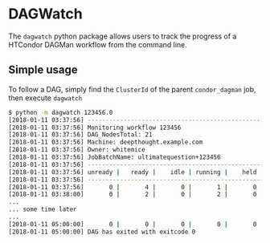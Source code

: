 # DAGWatch

The `dagwatch` python package allows users to track the progress of a HTCondor DAGMan workflow from the command line.

## Simple usage

To follow a DAG, simply find the `ClusterId` of the parent `condor_dagman` job, then execute `dagwatch`

```bash
$ python -m dagwatch 123456.0
[2018-01-11 03:37:56] --------------------------------------------------------------------
[2018-01-11 03:37:56] Monitoring workflow 123456
[2018-01-11 03:37:56] DAG_NodesTotal: 21
[2018-01-11 03:37:56] Machine: deepthought.example.com
[2018-01-11 03:37:56] Owner: whitemice
[2018-01-11 03:37:56] JobBatchName: ultimatequestion+123456
[2018-01-11 03:37:56] --------------------------------------------------------------------
[2018-01-11 03:37:56] unready |   ready |    idle | running |    held |  failed |    done
[2018-01-11 03:37:56] --------------------------------------------------------------------
[2018-01-11 03:37:56]       0 |       4 |       0 |       1 |       0 |       0 |      16
[2018-01-11 03:38:00]       0 |       2 |       0 |       2 |       0 |       0 |      17
...
... some time later
...
[2018-01-11 05:00:00]       0 |       0 |       0 |       0 |       0 |       0 |      21
[2018-01-11 05:00:00] DAG has exited with exitcode 0
```
